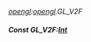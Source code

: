 _[opengl](../../modules/opengl/opengl-module.md):[opengl](../../modules/opengl/opengl-module.md).GL\_V2F_
##### Const GL\_V2F:[Int](../../modules/wonkey/wonkey-types-int.md)
